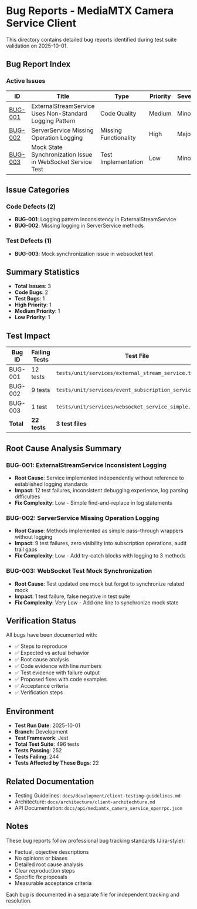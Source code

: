 # Bug Reports - MediaMTX Camera Service Client

This directory contains detailed bug reports identified during test suite validation on 2025-10-01.

## Bug Report Index

### Active Issues

| ID | Title | Type | Priority | Severity | Component |
|----|-------|------|----------|----------|-----------|
| [BUG-001](./BUG-001-ExternalStreamService-Inconsistent-Logging.md) | ExternalStreamService Uses Non-Standard Logging Pattern | Code Quality | Medium | Minor | ExternalStreamService |
| [BUG-002](./BUG-002-ServerService-Missing-Operation-Logging.md) | ServerService Missing Operation Logging | Missing Functionality | High | Major | ServerService |
| [BUG-003](./BUG-003-WebSocketServiceTest-Mock-Synchronization.md) | Mock State Synchronization Issue in WebSocket Service Test | Test Implementation | Low | Minor | Unit Tests |

## Issue Categories

### Code Defects (2)
- **BUG-001**: Logging pattern inconsistency in ExternalStreamService
- **BUG-002**: Missing logging in ServerService methods

### Test Defects (1)
- **BUG-003**: Mock synchronization issue in websocket test

## Summary Statistics

- **Total Issues**: 3
- **Code Bugs**: 2
- **Test Bugs**: 1
- **High Priority**: 1
- **Medium Priority**: 1
- **Low Priority**: 1

## Test Impact

| Bug ID | Failing Tests | Test File |
|--------|---------------|-----------|
| BUG-001 | 12 tests | `tests/unit/services/external_stream_service.test.ts` |
| BUG-002 | 9 tests | `tests/unit/services/event_subscription_service.test.ts` |
| BUG-003 | 1 test | `tests/unit/services/websocket_service_simple.test.ts` |
| **Total** | **22 tests** | **3 test files** |

## Root Cause Analysis Summary

### BUG-001: ExternalStreamService Inconsistent Logging
- **Root Cause**: Service implemented independently without reference to established logging standards
- **Impact**: 12 test failures, inconsistent debugging experience, log parsing difficulties
- **Fix Complexity**: Low - Simple find-and-replace in log statements

### BUG-002: ServerService Missing Operation Logging
- **Root Cause**: Methods implemented as simple pass-through wrappers without logging
- **Impact**: 9 test failures, zero visibility into subscription operations, audit trail gaps
- **Fix Complexity**: Low - Add try-catch blocks with logging to 3 methods

### BUG-003: WebSocket Test Mock Synchronization
- **Root Cause**: Test updated one mock but forgot to synchronize related mock
- **Impact**: 1 test failure, false negative in test suite
- **Fix Complexity**: Very Low - Add one line to synchronize mock state

## Verification Status

All bugs have been documented with:
- ✅ Steps to reproduce
- ✅ Expected vs actual behavior
- ✅ Root cause analysis
- ✅ Code evidence with line numbers
- ✅ Test evidence with failure output
- ✅ Proposed fixes with code examples
- ✅ Acceptance criteria
- ✅ Verification steps

## Environment

- **Test Run Date**: 2025-10-01
- **Branch**: Development
- **Test Framework**: Jest
- **Total Test Suite**: 496 tests
- **Tests Passing**: 252
- **Tests Failing**: 244
- **Tests Affected by These Bugs**: 22

## Related Documentation

- Testing Guidelines: `docs/development/client-testing-guidelines.md`
- Architecture: `docs/architecture/client-architechture.md`
- API Documentation: `docs/api/mediamtx_camera_service_openrpc.json`

## Notes

These bug reports follow professional bug tracking standards (Jira-style):
- Factual, objective descriptions
- No opinions or biases
- Detailed root cause analysis
- Clear reproduction steps
- Specific fix proposals
- Measurable acceptance criteria

Each bug is documented in a separate file for independent tracking and resolution.

